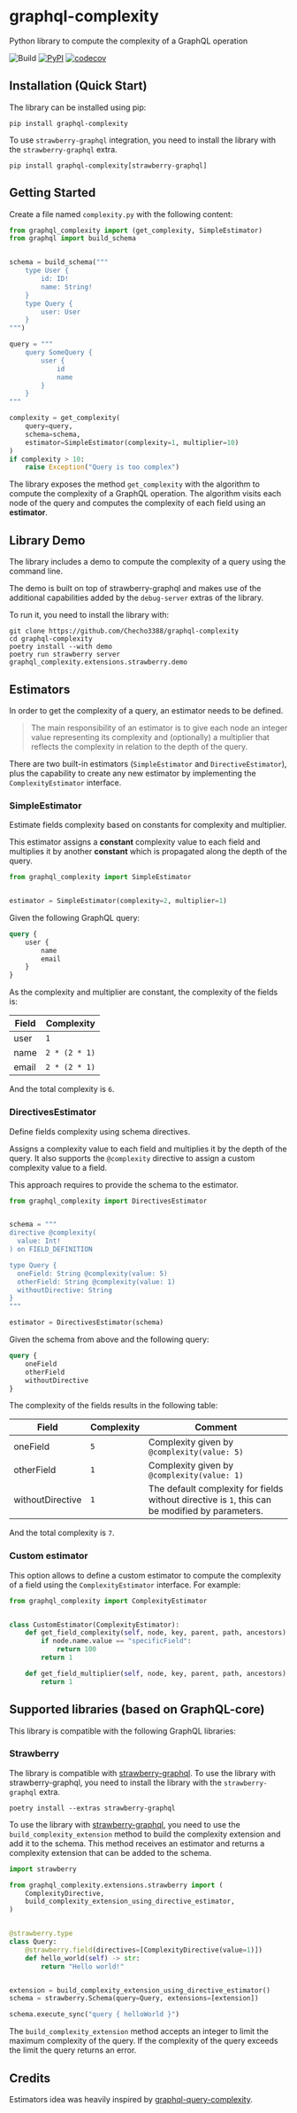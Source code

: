 # graphql-complexity
Python library to compute the complexity of a GraphQL operation

![Build](https://github.com/Checho3388/graphql-complexity/actions/workflows/python-build.yml/badge.svg)
[![PyPI](https://img.shields.io/pypi/v/graphql-complexity?label=pypi%20package)](https://pypi.org/project/graphql-complexity/)
[![codecov](https://codecov.io/gh/Checho3388/graphql-complexity/graph/badge.svg?token=4LH7AVN119)](https://codecov.io/gh/Checho3388/graphql-complexity)

## Installation (Quick Start)
The library can be installed using pip:
```shell
pip install graphql-complexity
```
To use `strawberry-graphql` integration, you need to install the library with the `strawberry-graphql` extra.
```shell
pip install graphql-complexity[strawberry-graphql]
```

## Getting Started
Create a file named `complexity.py` with the following content:
```python
from graphql_complexity import (get_complexity, SimpleEstimator)
from graphql import build_schema


schema = build_schema("""
    type User {
        id: ID!
        name: String!
    }
    type Query {
        user: User
    }
""")

query = """
    query SomeQuery {
        user {
            id
            name
        }
    }
"""

complexity = get_complexity(
    query=query, 
    schema=schema,
    estimator=SimpleEstimator(complexity=1, multiplier=10)
)
if complexity > 10:
    raise Exception("Query is too complex")
```

The library exposes the method `get_complexity` with the algorithm to compute the complexity of a GraphQL operation. 
The algorithm visits each node of the query and computes the complexity of each field using an **estimator**.

## Library Demo
The library includes a demo to compute the complexity of a query using the command line.

The demo is built on top of strawberry-graphql and makes use of the additional capabilities added
by the `debug-server` extras of the library.

To run it, you need to install the library with:
```shell
git clone https://github.com/Checho3388/graphql-complexity
cd graphql-complexity
poetry install --with demo
poetry run strawberry server graphql_complexity.extensions.strawberry.demo
```


## Estimators
In order to get the complexity of a query, an estimator needs to be defined. 

>The main responsibility of an estimator is to give each node an integer value representing its complexity and
> (optionally) a multiplier that reflects the complexity in relation to the depth of the query.

There are two built-in estimators (`SimpleEstimator` and `DirectiveEstimator`), plus the capability to create any new
estimator by implementing the `ComplexityEstimator` interface.

### SimpleEstimator
Estimate fields complexity based on constants for complexity and multiplier. 

This estimator assigns a **constant** complexity value to each field and multiplies
it by another **constant** which is propagated along the depth of the query.

```python
from graphql_complexity import SimpleEstimator


estimator = SimpleEstimator(complexity=2, multiplier=1)
```

Given the following GraphQL query:
```graphql
query {
    user {
        name
        email
    }
}
```
As the complexity and multiplier are constant, the complexity of the fields is:

| Field | Complexity    |
|-------|---------------|
| user  | `1`           |
| name  | `2 * (2 * 1)` |
| email | `2 * (2 * 1)` |

And the total complexity is `6`.

### DirectivesEstimator

Define fields complexity using schema directives.

Assigns a complexity value to each field and multiplies it by the depth of the query. 
It also supports the `@complexity` directive to assign a custom complexity value to a field.

This approach requires to provide the schema to the estimator.

```python
from graphql_complexity import DirectivesEstimator


schema = """
directive @complexity(
  value: Int!
) on FIELD_DEFINITION

type Query {
  oneField: String @complexity(value: 5)
  otherField: String @complexity(value: 1)
  withoutDirective: String
}
"""

estimator = DirectivesEstimator(schema)
```

Given the schema from above and the following query:
```graphql
query {
    oneField
    otherField
    withoutDirective
}
```

The complexity of the fields results in the following table:

| Field            | Complexity | Comment                                                                                         |
|------------------|------------|-------------------------------------------------------------------------------------------------|
| oneField         | `5`        | Complexity given by `@complexity(value: 5)`                                                     |
| otherField       | `1`        | Complexity given by `@complexity(value: 1)`                                                     |
| withoutDirective | `1`        | The default complexity for fields without directive is `1`, this can be modified by parameters. |

And the total complexity is `7`.

### Custom estimator
This option allows to define a custom estimator to compute the complexity of a field using the `ComplexityEstimator` interface. For example:

```python
from graphql_complexity import ComplexityEstimator


class CustomEstimator(ComplexityEstimator):
    def get_field_complexity(self, node, key, parent, path, ancestors) -> int:
        if node.name.value == "specificField":
            return 100
        return 1

    def get_field_multiplier(self, node, key, parent, path, ancestors) -> int:
        return 1
```


## Supported libraries (based on GraphQL-core)
This library is compatible with the following GraphQL libraries:

### Strawberry

The library is compatible with [strawberry-graphql](https://pypi.org/project/strawberry-graphql/). 
To use the library with strawberry-graphql, you need to install the library with the `strawberry-graphql` extra.
```shell
poetry install --extras strawberry-graphql
```

To use the library with [strawberry-graphql](https://pypi.org/project/strawberry-graphql/), you need to use the `build_complexity_extension` method to build
the complexity extension and add it to the schema. This method receives an estimator and returns a complexity 
extension that can be added to the schema.

```python
import strawberry

from graphql_complexity.extensions.strawberry import (
    ComplexityDirective,
    build_complexity_extension_using_directive_estimator,
)


@strawberry.type
class Query:
    @strawberry.field(directives=[ComplexityDirective(value=1)])
    def hello_world(self) -> str:
        return "Hello world!"


extension = build_complexity_extension_using_directive_estimator()
schema = strawberry.Schema(query=Query, extensions=[extension])

schema.execute_sync("query { helloWorld }")
```

The `build_complexity_extension` method accepts an integer to limit the maximum complexity of the query. If the complexity
of the query exceeds the limit the query returns an error.


## Credits

Estimators idea was heavily inspired by [graphql-query-complexity](https://github.com/slicknode/graphql-query-complexity).
